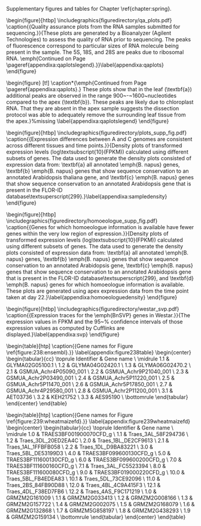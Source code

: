 Supplementary figures and tables for Chapter \ref{chapter:spring}.

\begin{figure}[htbp]
\includegraphics{figuredirectory/qa_plots.pdf}
\caption{{Quality assurance plots from the RNA samples submitted
for sequencing.}}{These plots are generated by a Bioanalyzer (Agilent
Technologies) to assess the quality of RNA prior to sequencing. The
peaks of fluorescence correspond to particular sizes of RNA molecule
being present in the sample. The 5S, 18S, and 28S are peaks due to
ribosomal RNA. \emph{Continued on Page
\pageref{appendixa:qaplotslegend}.}}\label{appendixa:qaplots}
\end{figure}

\begin{figure} [t!]
\caption*{\emph{Continued from Page \pageref{appendixa:qaplots}.}
These plots show that in the leaf (\textbf{a}) additional
peaks are observed in the range 900~-~1600~nucleotides compared to the
apex (\textbf{b}). These peaks are likely due to chloroplast RNA. That
they are absent in the apex sample suggests the dissection protocol was
able to adequately remove the surrounding leaf tissue from the
apex.}%missing
\label{appendixa:qaplotslegend}
\end{figure}



\begin{figure}[htbp]
\includegraphics{figuredirectory/plots_supp_fig.pdf}
\caption{{Expression differences between A and C genomes are
consistent across different tissues and time points.}}{Density plots of
transformed expression levels (log\textsubscript{10}(FPKM)) calculated
using different subsets of genes. The data used to generate the density
plots consisted of expression data from: \textbf{a} all annotated
\emph{B. napus} genes, \textbf{b} \emph{B. napus} genes that show
sequence conservation to an annotated Arabidopsis thaliana gene, and
\textbf{c} \emph{B. napus} genes that show sequence conservation to an
annotated Arabidopsis gene that is present in the FLOR-ID
database\textsuperscript{299}.}\label{appendixa:sampledensity}
\end{figure}

\begin{figure}[htbp]
\includegraphics{figuredirectory/homoeologue_supp_fig.pdf}
\caption{{Genes for which homoeologue information is available
have fewer genes within the very low region of expression.}}{Density
plots of transformed expression levels (log\textsubscript{10}(FPKM))
calculated using different subsets of genes. The data used to generate
the density plots consisted of expression data from: \textbf{a} all
annotated \emph{B. napus} genes, \textbf{b} \emph{B. napus} genes that
show sequence conservation to an annotated Arabidopsis gene, \textbf{c}
\emph{B. napus} genes that show sequence conservation to an annotated
Arabidopsis gene that is present in the FLOR-ID database\textsuperscript{299}, and
\textbf{d} \emph{B. napus} genes for which homoeologue information is
available. These plots are generated using apex expression data from the
time point taken at day 22.}\label{appendixa:homoeologuedensity}
\end{figure}

\begin{figure}[htbp]
\includegraphics{figuredirectory/westar_svp.pdf}
\caption{{Expression traces for the \emph{BnSVP} genes in
Westar.}}{The expression values in FPKM and the 95~\% confidence
intervals of those expression values as computed by Cufflinks are
displayed.}\label{appendixa:svp}
\end{figure}

\begin{table}[htp]
\caption{{Gene names for Figure \ref{figure:238:ensembl}.}}
\label{appendix:figure238table}
\begin{center}
\begin{tabular}{cc}
\toprule
Identifier & Gene name \\
\midrule
1.1 & GLYMA02G05100.1       \\
1.2 & GLYMA04G02420.1       \\
1.3 & GLYMA06G02470.2       \\
2.1 & GSMUA\_Achr4P05090\_001 \\
2.2 & GSMUA\_Achr9P21040\_001 \\
2.3 & GSMUA\_Achr2P03490\_001 \\
2.4 & GSMUA\_Achr5P11220\_001 \\
2.5 & GSMUA\_Achr5P11470\_001 \\
2.6 & GSMUA\_Achr5P17850\_001 \\
2.7 & GSMUA\_Achr4P29580\_001 \\
2.8 & GSMUA\_Achr2P11200\_001 \\
3.1 & AET03736              \\
3.2 & KEH21752              \\
3.3 & AES95190              \\
\bottomrule
\end{tabular}
\end{center}
\end{table}

\begin{table}[htp]
\caption{{Gene names for Figure \ref{figure:239:wheatmaizefd}.}}
\label{appendix:figure239wheatmaizefd}
\begin{center}
\begin{tabular}{cc}
\toprule
Identifier & Gene name \\
\midrule
1.0  & TRAES3BF001900070CFD\_g \\
1.1  & Traes\_3AL\_58F294736    \\
1.2  & Traes\_3DL\_20ED2EA4C    \\
2.0  & Traes\_1BL\_DE2CF9613    \\
2.1  & Traes\_1AL\_1FFBFB058    \\
2.2  & Traes\_1DL\_D9BA83221    \\
3.0  & Traes\_5BL\_DE53199D3    \\
4.0  & TRAES3BF099600130CFD\_g \\
5.0  & TRAES3BF111600130CFD\_g \\
6.0  & TRAES3BF099600200CFD\_g \\
7.0  & TRAES3BF111600160CFD\_g \\
7.1  & Traes\_3AL\_FC5523394    \\
8.0  & TRAES3BF111600080CFD\_g \\
9.0  & TRAES3BF019000220CFD\_g \\
10.0 & Traes\_5BL\_FB4EDEA83    \\
10.1 & Traes\_5DL\_73CE92096    \\
11.0 & Traes\_2BS\_84FB90D88    \\
12.0 & Traes\_4BL\_4C9A415F3    \\
12.1 & Traes\_4DL\_F38ED7FB6    \\
12.2 & Traes\_4AS\_F9C171219    \\
1.0  & GRMZM2G161009          \\
1.1  & GRMZM2G033413          \\
1.2  & GRMZM2G008166          \\
1.3  & GRMZM2G157722          \\
1.4  & GRMZM2G002075          \\
1.5  & GRMZM2G168079          \\
1.6  & GRMZM2G132868          \\
1.7  & GRMZM5G858197          \\
1.8  & GRMZM2G438293          \\
1.9  & GRMZM2G159134          \\
\bottomrule
\end{tabular}
\end{center}
\end{table}
